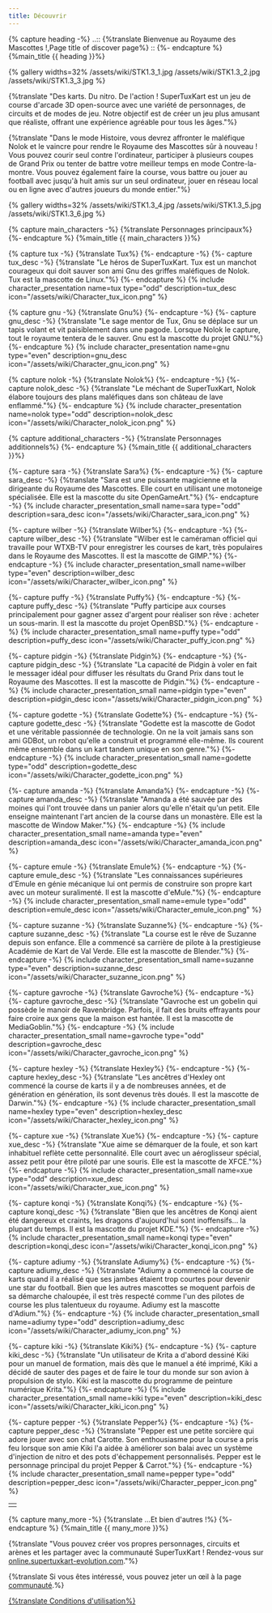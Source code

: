 ```yaml
---
title: Découvrir
---
```

{% capture heading -%}
..:: {%translate Bienvenue au Royaume des Mascottes !,Page title of discover page%} ::
{%- endcapture %}
{%main_title {{ heading }}%}

{% gallery widths=32%
/assets/wiki/STK1.3_1.jpg
/assets/wiki/STK1.3_2.jpg
/assets/wiki/STK1.3_3.jpg
%}

{%translate "Des karts. Du nitro. De l'action ! SuperTuxKart est un jeu de course d'arcade 3D open-source avec une variété de personnages, de circuits et de modes de jeu. Notre objectif est de créer un jeu plus amusant que réaliste, offrant une expérience agréable pour tous les âges."%}

{%translate "Dans le mode Histoire, vous devrez affronter le maléfique Nolok et le vaincre pour rendre le Royaume des Mascottes sûr à nouveau ! Vous pouvez courir seul contre l'ordinateur, participer à plusieurs coupes de Grand Prix ou tenter de battre votre meilleur temps en mode Contre-la-montre. Vous pouvez également faire la course, vous battre ou jouer au football avec jusqu'à huit amis sur un seul ordinateur, jouer en réseau local ou en ligne avec d'autres joueurs du monde entier."%}

{% gallery widths=32%
/assets/wiki/STK1.3_4.jpg
/assets/wiki/STK1.3_5.jpg
/assets/wiki/STK1.3_6.jpg
%}

{% capture main_characters -%}
{%translate Personnages principaux%}
{%- endcapture %}
{%main_title {{ main_characters }}%}

{% capture tux -%}
{%translate Tux%}
{%- endcapture -%}
{%- capture tux_desc -%}
{%translate "Le héros de SuperTuxKart. Tux est un manchot courageux qui doit sauver son ami Gnu des griffes maléfiques de Nolok. Tux est la mascotte de Linux."%}
{%- endcapture %}
{% include character_presentation name=tux type="odd" description=tux_desc icon="/assets/wiki/Character_tux_icon.png" %}

{% capture gnu -%}
{%translate Gnu%}
{%- endcapture -%}
{%- capture gnu_desc -%}
{%translate "Le sage mentor de Tux, Gnu se déplace sur un tapis volant et vit paisiblement dans une pagode. Lorsque Nolok le capture, tout le royaume tentera de le sauver. Gnu est la mascotte du projet GNU."%}
{%- endcapture %}
{% include character_presentation name=gnu type="even" description=gnu_desc icon="/assets/wiki/Character_gnu_icon.png" %}

{% capture nolok -%}
{%translate Nolok%}
{%- endcapture -%}
{%- capture nolok_desc -%}
{%translate "Le méchant de SuperTuxKart, Nolok élabore toujours des plans maléfiques dans son château de lave enflammé."%}
{%- endcapture %}
{% include character_presentation name=nolok type="odd" description=nolok_desc icon="/assets/wiki/Character_nolok_icon.png" %}

{% capture additional_characters -%}
{%translate Personnages additionnels%}
{%- endcapture %}
{%main_title {{ additional_characters }}%}

<table>
<tr>
{%- capture sara -%}
{%translate Sara%}
{%- endcapture -%}
{%- capture sara_desc -%}
{%translate "Sara est une puissante magicienne et la dirigeante du Royaume des Mascottes. Elle court en utilisant une motoneige spécialisée. Elle est la mascotte du site OpenGameArt."%}
{%- endcapture -%}
{% include character_presentation_small name=sara type="odd" description=sara_desc icon="/assets/wiki/Character_sara_icon.png" %}

{%- capture wilber -%}
{%translate Wilber%}
{%- endcapture -%}
{%- capture wilber_desc -%}
{%translate "Wilber est le caméraman officiel qui travaille pour WTXB-TV pour enregistrer les courses de kart, très populaires dans le Royaume des Mascottes. Il est la mascotte de GIMP."%}
{%- endcapture -%}
{% include character_presentation_small name=wilber type="even" description=wilber_desc icon="/assets/wiki/Character_wilber_icon.png" %}
</tr>
<tr>
{%- capture puffy -%}
{%translate Puffy%}
{%- endcapture -%}
{%- capture puffy_desc -%}
{%translate "Puffy participe aux courses principalement pour gagner assez d'argent pour réaliser son rêve : acheter un sous-marin. Il est la mascotte du projet OpenBSD."%}
{%- endcapture -%}
{% include character_presentation_small name=puffy type="odd" description=puffy_desc icon="/assets/wiki/Character_puffy_icon.png" %}

{%- capture pidgin -%}
{%translate Pidgin%}
{%- endcapture -%}
{%- capture pidgin_desc -%}
{%translate "La capacité de Pidgin à voler en fait le messager idéal pour diffuser les résultats du Grand Prix dans tout le Royaume des Mascottes. Il est la mascotte de Pidgin."%}
{%- endcapture -%}
{% include character_presentation_small name=pidgin type="even" description=pidgin_desc icon="/assets/wiki/Character_pidgin_icon.png" %}
</tr>
<tr>
{%- capture godette -%}
{%translate Godette%}
{%- endcapture -%}
{%- capture godette_desc -%}
{%translate "Godette est la mascotte de Godot et une véritable passionnée de technologie. On ne la voit jamais sans son ami GDBot, un robot qu'elle a construit et programmé elle-même. Ils courent même ensemble dans un kart tandem unique en son genre."%}
{%- endcapture -%}
{% include character_presentation_small name=godette type="odd" description=godette_desc icon="/assets/wiki/Character_godette_icon.png" %}

{%- capture amanda -%}
{%translate Amanda%}
{%- endcapture -%}
{%- capture amanda_desc -%}
{%translate "Amanda a été sauvée par des moines qui l'ont trouvée dans un panier alors qu'elle n'était qu'un petit. Elle enseigne maintenant l'art ancien de la course dans un monastère. Elle est la mascotte de Window Maker."%}
{%- endcapture -%}
{% include character_presentation_small name=amanda type="even" description=amanda_desc icon="/assets/wiki/Character_amanda_icon.png" %}
</tr>
<tr>
{%- capture emule -%}
{%translate Emule%}
{%- endcapture -%}
{%- capture emule_desc -%}
{%translate "Les connaissances supérieures d'Emule en génie mécanique lui ont permis de construire son propre kart avec un moteur suralimenté. Il est la mascotte d'eMule."%}
{%- endcapture -%}
{% include character_presentation_small name=emule type="odd" description=emule_desc icon="/assets/wiki/Character_emule_icon.png" %}

{%- capture suzanne -%}
{%translate Suzanne%}
{%- endcapture -%}
{%- capture suzanne_desc -%}
{%translate "La course est le rêve de Suzanne depuis son enfance. Elle a commencé sa carrière de pilote à la prestigieuse Académie de Kart de Val Verde. Elle est la mascotte de Blender."%}
{%- endcapture -%}
{% include character_presentation_small name=suzanne type="even" description=suzanne_desc icon="/assets/wiki/Character_suzanne_icon.png" %}
</tr>
<tr>
{%- capture gavroche -%}
{%translate Gavroche%}
{%- endcapture -%}
{%- capture gavroche_desc -%}
{%translate "Gavroche est un gobelin qui possède le manoir de Ravenbridge. Parfois, il fait des bruits effrayants pour faire croire aux gens que la maison est hantée. Il est la mascotte de MediaGoblin."%}
{%- endcapture -%}
{% include character_presentation_small name=gavroche type="odd" description=gavroche_desc icon="/assets/wiki/Character_gavroche_icon.png" %}

{%- capture hexley -%}
{%translate Hexley%}
{%- endcapture -%}
{%- capture hexley_desc -%}
{%translate "Les ancêtres d'Hexley ont commencé la course de karts il y a de nombreuses années, et de génération en génération, ils sont devenus très doués. Il est la mascotte de Darwin."%}
{%- endcapture -%}
{% include character_presentation_small name=hexley type="even" description=hexley_desc icon="/assets/wiki/Character_hexley_icon.png" %}
</tr>
<tr>
{%- capture xue -%}
{%translate Xue%}
{%- endcapture -%}
{%- capture xue_desc -%}
{%translate "Xue aime se démarquer de la foule, et son kart inhabituel reflète cette personnalité. Elle court avec un aéroglisseur spécial, assez petit pour être piloté par une souris. Elle est la mascotte de XFCE."%}
{%- endcapture -%}
{% include character_presentation_small name=xue type="odd" description=xue_desc icon="/assets/wiki/Character_xue_icon.png" %}

{%- capture konqi -%}
{%translate Konqi%}
{%- endcapture -%}
{%- capture konqi_desc -%}
{%translate "Bien que les ancêtres de Konqi aient été dangereux et craints, les dragons d'aujourd'hui sont inoffensifs... la plupart du temps. Il est la mascotte du projet KDE."%}
{%- endcapture -%}
{% include character_presentation_small name=konqi type="even" description=konqi_desc icon="/assets/wiki/Character_konqi_icon.png" %}
</tr>
<tr>
{%- capture adiumy -%}
{%translate Adiumy%}
{%- endcapture -%}
{%- capture adiumy_desc -%}
{%translate "Adiumy a commencé la course de karts quand il a réalisé que ses jambes étaient trop courtes pour devenir une star du football. Bien que les autres mascottes se moquent parfois de sa démarche chaloupée, il est très respecté comme l'un des pilotes de course les plus talentueux du royaume. Adiumy est la mascotte d'Adium."%}
{%- endcapture -%}
{% include character_presentation_small name=adiumy type="odd" description=adiumy_desc icon="/assets/wiki/Character_adiumy_icon.png" %}

{%- capture kiki -%}
{%translate Kiki%}
{%- endcapture -%}
{%- capture kiki_desc -%}
{%translate "Un utilisateur de Krita a d'abord dessiné Kiki pour un manuel de formation, mais dès que le manuel a été imprimé, Kiki a décidé de sauter des pages et de faire le tour du monde sur son avion à propulsion de stylo. Kiki est la mascotte du programme de peinture numérique Krita."%}
{%- endcapture -%}
{% include character_presentation_small name=kiki type="even" description=kiki_desc icon="/assets/wiki/Character_kiki_icon.png" %}
</tr>
<tr>
{%- capture pepper -%}
{%translate Pepper%}
{%- endcapture -%}
{%- capture pepper_desc -%}
{%translate "Pepper est une petite sorcière qui adore jouer avec son chat Carotte. Son enthousiasme pour la course a pris feu lorsque son amie Kiki l'a aidée à améliorer son balai avec un système d'injection de nitro et des pots d'échappement personnalisés. Pepper est le personnage principal du projet Pepper & Carrot."%}
{%- endcapture -%}
{% include character_presentation_small name=pepper type="odd" description=pepper_desc icon="/assets/wiki/Character_pepper_icon.png" %}
<td></td>
</tr>
</table>

{% capture many_more -%}
{%translate ...Et bien d'autres !%}
{%- endcapture %}
{%main_title {{ many_more }}%}

{%translate "Vous pouvez créer vos propres personnages, circuits et arènes et les partager avec la communauté SuperTuxKart ! Rendez-vous sur [online.supertuxkart-evolution.com](https://online.supertuxkart-evolution.com)."%}

{%translate Si vous êtes intéressé, vous pouvez jeter un œil à la page [communauté](Community).%}

[{%translate Conditions d'utilisation%}](Terms)
